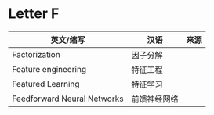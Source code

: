 # Letter F

英文/缩写|汉语|来源
---|---|---
Factorization|因子分解|
Feature engineering|特征工程|
Featured Learning|特征学习|
Feedforward Neural Networks|前馈神经网络|
